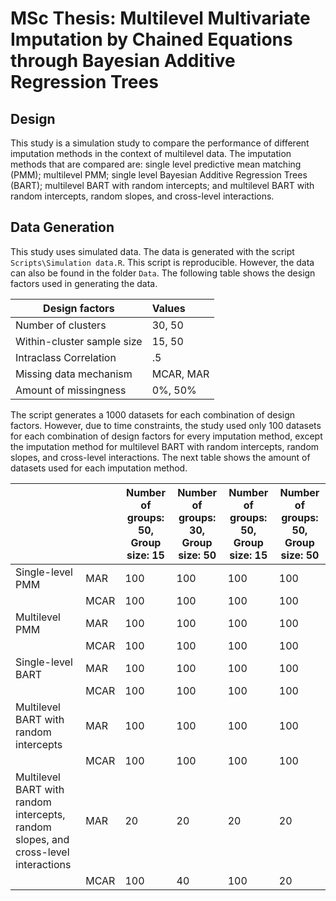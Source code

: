 # MSc Thesis: Multilevel Multivariate Imputation by Chained Equations through Bayesian Additive Regression Trees
 
## Design
This study is a simulation study to compare the performance of different imputation methods in the context of multilevel data. The imputation methods that are compared are: single level predictive mean matching (PMM); multilevel PMM; single level Bayesian Additive Regression Trees (BART); multilevel BART with random intercepts; and multilevel BART with random intercepts, random slopes, and cross-level interactions.

## Data Generation
This study uses simulated data. The data is generated with the script `Scripts\Simulation data.R`. This script is reproducible. However, the data can also be found in the folder `Data`. The following table shows the design factors used in generating the data. 

| Design factors             | Values    | 
|----------------------------|:----------|
| Number of clusters         | 30, 50    | 
| Within-cluster sample size | 15, 50    | 
| Intraclass Correlation     | .5        |
| Missing data mechanism     | MCAR, MAR |
| Amount of missingness      | 0%, 50%   |

The script generates a 1000 datasets for each combination of design factors. However, due to time constraints, the study used only 100 datasets for each combination of design factors for every imputation method, except the imputation method for multilevel BART with random intercepts, random slopes, and cross-level interactions. The next table shows the amount of datasets used for each imputation method. 

|                                                                                     |      | Number of groups: 50, Group size: 15 | Number of groups: 30, Group size: 50 | Number of groups: 50, Group size: 15 | Number of groups: 50, Group size: 50 |
|-------------------------------------------------------------------------------------|------|--------------------------------------|--------------------------------------|--------------------------------------|--------------------------------------|
| Single-level PMM                                                                    | MAR  | 100                                  | 100                                  | 100                                  | 100                                  |
|                                                                                     | MCAR | 100                                  | 100                                  | 100                                  | 100                                  |
| Multilevel PMM                                                                      | MAR  | 100                                  | 100                                  | 100                                  | 100                                  |
|                                                                                     | MCAR | 100                                  | 100                                  | 100                                  | 100                                  |
| Single-level BART                                                                   | MAR  | 100                                  | 100                                  | 100                                  | 100                                  |
|                                                                                     | MCAR | 100                                  | 100                                  | 100                                  | 100                                  |
| Multilevel BART with random intercepts                                              | MAR  | 100                                  | 100                                  | 100                                  | 100                                  |
|                                                                                     | MCAR | 100                                  | 100                                  | 100                                  | 100                                  |
| Multilevel BART with random intercepts, random slopes, and cross-level interactions | MAR  | 20                                   | 20                                   | 20                                   | 20                                   |
|                                                                                     | MCAR | 100                                  | 40                                   | 100                                  | 20                                   |
